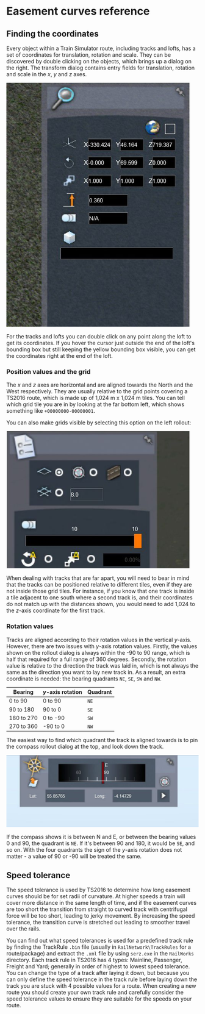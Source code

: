 # Easement curves reference

## Finding the coordinates
Every object within a Train Simulator route, including tracks and lofts, has a set of coordinates for translation, rotation and scale. They can be discovered by double clicking on the objects, which brings up a dialog on the right. The transform dialog contains entry fields for translation, rotation and scale in the *x*, *y* and *z* axes.

![Coordinates](images/ig32.jpg)

For the tracks and lofts you can double click on any point along the loft to get its coordinates. If you hover the cursor just outside the end of the loft's bounding box but still keeping the yellow bounding box visible, you can get the coordinates right at the end of the loft.

### Position values and the grid
The *x* and *z* axes are horizontal and are aligned towards the North and the West respectively. They are usually relative to the grid points covering a TS2016 route, which is made up of 1,024 m x 1,024 m tiles. You can tell which grid tile you are in by looking at the far bottom left, which shows something like `+00000000-00000001`.

You can also make grids visible by selecting this option on the left rollout:

![Grid options](images/ig31.jpg)

When dealing with tracks that are far apart, you will need to bear in mind that the tracks can be positioned relative to different tiles, even if they are not inside those grid tiles. For instance, if you know that one track is inside a tile adjacent to one south where a second track is, and their coordinates do not match up with the distances shown, you would need to add 1,024 to the *z*-axis coordinate for the first track.

### Rotation values
Tracks are aligned according to their rotation values in the vertical *y*-axis. However, there are two issues with *y*-axis rotation values. Firstly, the values shown on the rollout dialog is always within the -90 to 90 range, which is half that required for a full range of 360 degrees. Secondly, the rotation value is relative to the direction the track was laid in, which is not always the same as the direction you want to lay new track in. As a result, an extra coordinate is needed: the bearing quadrants `NE`, `SE`, `SW` and `NW`.

| Bearing    | *y*-axis rotation | Quadrant |
| ---------- | ----------------- | -------- |
| 0 to 90    | 0 to 90           | `NE`     |
| 90 to 180  | 90 to 0           | `SE`     |
| 180 to 270 | 0 to -90          | `SW`     |
| 270 to 360 | -90 to 0          | `NW`     |

The easiest way to find which quadrant the track is aligned towards is to pin the compass rollout dialog at the top, and look down the track.

![Compass](images/ig33.jpg)

If the compass shows it is between N and E, or between the bearing values 0 and 90, the quadrant is `NE`. If it's between 90 and 180, it would be `SE`, and so on. With the four quadrants the sign of the *y*-axis rotation does not matter - a value of 90 or -90 will be treated the same.

## Speed tolerance
The speed tolerance is used by TS2016 to determine how long easement curves should be for set radii of curvature. At higher speeds a train will cover more distance in the same length of time, and if the easement curves are too short the transition from straight to curved track with centrifugal force will be too short, leading to jerky movement. By increasing the speed tolerance, the transition curve is stretched out leading to smoother travel over the rails.

You can find out what speed tolerances is used for a predefined track rule by finding the TrackRule `.bin` file (usually in `RailNetwork\TrackRules` for a route/package) and extract the `.xml` file by using `serz.exe` in the `RailWorks` directory. Each track rule in TS2016 has 4 types: Mainline, Passenger, Freight and Yard; generally in order of highest to lowest speed tolerance. You can change the type of a track after laying it down, but because you can only define the speed tolerance in the track rule before laying down the track you are stuck with 4 possible values for a route. When creating a new route you should create your own track rule and carefully consider the speed tolerance values to ensure they are suitable for the speeds on your route.

